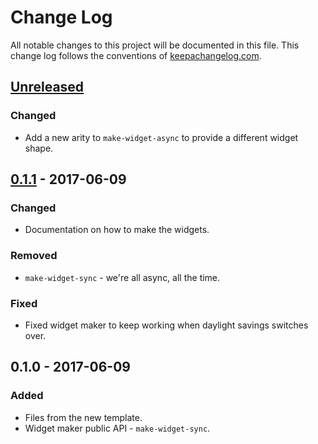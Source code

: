 # Change Log
All notable changes to this project will be documented in this file. This change log follows the conventions of [keepachangelog.com](http://keepachangelog.com/).

## [Unreleased]
### Changed
- Add a new arity to `make-widget-async` to provide a different widget shape.

## [0.1.1] - 2017-06-09
### Changed
- Documentation on how to make the widgets.

### Removed
- `make-widget-sync` - we're all async, all the time.

### Fixed
- Fixed widget maker to keep working when daylight savings switches over.

## 0.1.0 - 2017-06-09
### Added
- Files from the new template.
- Widget maker public API - `make-widget-sync`.

[Unreleased]: https://github.com/your-name/data-frame/compare/0.1.1...HEAD
[0.1.1]: https://github.com/your-name/data-frame/compare/0.1.0...0.1.1
